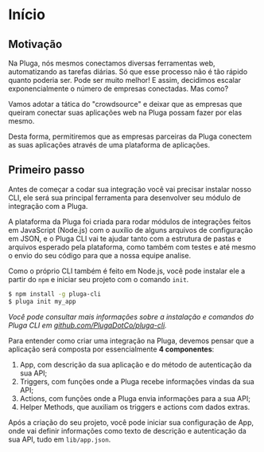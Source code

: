# Início

## Motivação

Na Pluga, nós mesmos conectamos diversas ferramentas web, automatizando as tarefas diárias. Só que esse processo não é tão rápido quanto poderia ser. Pode ser muito melhor! E assim, decidimos escalar exponencialmente o número de empresas conectadas. Mas como?

Vamos adotar a tática do "crowdsource" e deixar que as empresas que queiram conectar suas aplicações web na Pluga possam fazer por elas mesmo.

Desta forma, permitiremos que as empresas parceiras da Pluga conectem as suas aplicações através de uma plataforma de aplicações.

## Primeiro passo

Antes de começar a codar sua integração você vai precisar instalar nosso CLI, ele será sua principal ferramenta para desenvolver seu módulo de integração com a Pluga.

A plataforma da Pluga foi criada para rodar módulos de integrações feitos em JavaScript \(Node.js\) com o auxílio de alguns arquivos de configuração em JSON, e o Pluga CLI vai te ajudar tanto com a estrutura de pastas e arquivos esperado pela plataforma, como também com testes e até mesmo o envio do seu código para que a nossa equipe analise.

Como o próprio CLI também é feito em Node.js, você pode instalar ele a partir do `npm` e iniciar seu projeto com o comando `init`.

```bash
$ npm install -g pluga-cli
$ pluga init my_app
```

_Você pode consultar mais informações sobre a instalação e comandos do Pluga CLI em_ [_github.com/PlugaDotCo/pluga-cli_](https://github.com/PlugaDotCo/pluga-cli)_._

Para entender como criar uma integração na Pluga, devemos pensar que a aplicação será composta por essencialmente **4 componentes**:

1. App, com descrição da sua aplicação e do método de autenticação da sua API;
2. Triggers, com funções onde a Pluga recebe informações vindas da sua API;
3. Actions, com funções onde a Pluga envia informações para a sua API;
4. Helper Methods, que auxiliam os triggers e actions com dados extras.

Após a criação do seu projeto, você pode iniciar sua configuração de App, onde vai definir informações como texto de descrição e autenticação da sua API, tudo em `lib/app.json`.

